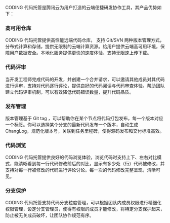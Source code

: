 CODING 代码托管是腾讯云为用户打造的云端便捷研发协作工具，其产品优势如下：
### 高可用仓库
CODING 代码托管提供高性能远端代码仓库， 支持 Git/SVN 两种版本管理方式，分布式计算和存储，提供无限制的云端计算资源。给用户提供云端高可用环境，保障用户数据安全。本地化服务提供更快的速度体验，支持无限速上传下载。

### 代码评审
当开发工程师完成代码的开发，并创建一个合并请求，可以邀请其他成员对其代码进行评审，支持对代码逐行评论，提供良好的代码阅读与代码审查体验。帮助团队建立代码评审机制，可以有效降低代码错误数量，提升代码品质。

### 发布管理
版本管理基于 Git tag ，可以帮助你在某个节点将代码打包发布，每一个版本对应一个标签。你可以选择某个分支的最新代码发布一个版本，自动生成 ChangLog，规范化版本号，关联到任务里程碑，使得源码发布和交付标准高效。

### 代码浏览
CODING 代码托管提供良好的代码浏览体验，浏览代码时支持上下、左右对比模式，能清晰看到每一行代码修改前后的对比，显示有多少处（行）代码被修改，并支持对每一行被修改的代码进行评论讨论。每一次的代码修改完整呈现，清晰可见。

### 分支保护
CODING 代码托管支持代码分支粒度管理，可以根据团队内成员权限进行精细化权限管理，设定分支管理员，使得有权限的成员才能修改，将特定分支保护起来，防止被无关成员破坏，让团队协作规范有序。
